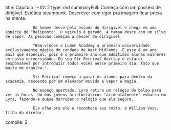 title:          Capítulo I - 
ID:             2
type:           md
summaryFull:    Começa com um passeio de dirigível. Estética steampunk. Descrever com rigor pra imagem ficar presa na mente.
                
                Um homem desce pela escada do dirigivel e chega em uma espécie de "heliponto". O veículo é parado. A rampa desce com um silvo de vapor. As pessoas começam a descer do dirigível.
                
                "Bem-vindos a Lumen Academy a primeira universidade exclusivamente mágica do condado de West Midlands. E esse é um ano mais que especial, pois é o primeiro ano que admitimos alunas mulheres em nossa universidade. Eu sou Sir Percival Hartley e estarei responsável por introduzir todos vocês nesse primeiro dia, fato que muito me orgulha.".
                
                Sir Percival começa a guiar os alunos para dentro da academia, descendo por um elevador movido a vapor e magia.
                
                No espaço apertado. Lyra retira um relógio de bolso para ver as horas. Um dos jovens aristocráticos "acidentalmente" esbarra em Lyra, fazendo-a quase derrubar o relógio que ela segura.
                
                Ela olha pra ele e reconhece seu rosto, é William Voss, filho do diretor.
                
                
                
compile:        2


